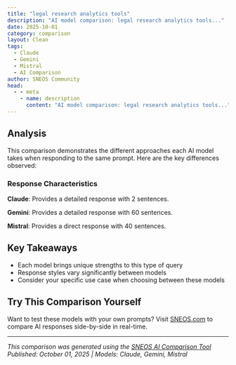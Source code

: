 ```yaml
---
title: "legal research analytics tools"
description: "AI model comparison: legal research analytics tools..."
date: 2025-10-01
category: comparison
layout: Clean
tags:
  - Claude
  - Gemini
  - Mistral
  - AI Comparison
author: SNEOS Community
head:
  - - meta
    - name: description
      content: "AI model comparison: legal research analytics tools..."
---
```


<ChatComparison
  title="legal research analytics tools"
  prompt="legal research analytics tools"
  :responses='{"Claude": "Here are the key categories of legal research analytics tools and platforms:\n\n## **Major Legal Research Platforms**\n\n### **Westlaw (Thomson Reuters)**\n- **Westlaw Edge**: AI-powered legal research with Quick Check citation validation\n- **Litigation Analytics**: Judge and attorney performance data\n- **Docket Alarm**: Court filing tracking and analytics\n\n### **Lexis\u002B (LexisNexis)**\n- **Lexis\u002B AI**: Natural language search and document analysis\n- **Context**: Legal analytics for litigation strategy\n- **CourtLink**: Real-time court records and analytics\n\n## **Specialized Analytics Tools**\n\n### **Litigation Analytics**\n- **Lex Machina**: Patent, employment, and commercial litigation analytics\n- **Bloomberg Law**: Litigation analytics and business intelligence\n- **Gavelytics**: Judicial analytics and court insights\n- **Premonition**: AI-driven litigation outcome predictions\n\n### **Contract Analytics**\n- **Kira Systems**: Contract review and due diligence\n- **Luminance**: AI contract analysis\n- **DISCO**: eDiscovery and contract analytics\n- **Relativity**: Document review and analytics platform\n\n## **Emerging AI-Powered Tools**\n\n### **Research \u0026 Writing**\n- **Harvey AI**: Legal AI assistant\n- **CoCounsel** (formerly Casetext): AI legal research\n- **Spellbook**: Contract drafting AI\n- **Briefpoint**: Brief writing analytics\n\n### **Case Prediction \u0026 Strategy**\n- **Blue J Legal**: Tax and employment law predictions\n- **Ravel Law** (acquired by LexisNexis): Case law visualization\n- **CourtQuant**: Quantitative legal analysis\n\n## **Specialized Use Cases**\n\n### **Intellectual Property**\n- **PatSnap**: Patent analytics\n- **Innography**: IP intelligence platform\n- **Docket Navigator**: Patent litigation tracking\n\n### **Regulatory \u0026 Compliance**\n- **Thomson Reuters Regulatory Intelligence**\n- **Compliance.ai**: Regulatory change management\n- **RegTech solutions** for specific industries\n\n## **Key Features to Consider**\n\n- **Natural language processing** capabilities\n- **Predictive analytics** for case outcomes\n- **Judge and attorney performance** metrics\n- **Real-time court filing** updates\n- **Citation analysis** and validation\n- **Integration capabilities** with existing workflows\n- **Cost and subscription** models\n\nWould you like me to elaborate on any specific category or discuss particular use cases for your legal research needs?", "Gemini": "Legal research analytics tools are software platforms that use data analytics, artificial intelligence (AI), and machine learning (ML) to provide insights into legal data, helping lawyers make more informed decisions and improve their legal strategies. These tools can analyze case law, statutes, regulations, court dockets, and other legal documents to uncover patterns, predict outcomes, and identify relevant information more efficiently.\n\nHere\u0027s a breakdown of key aspects of legal research analytics tools:\n\n**Key Features and Capabilities:**\n\n* **Case Law Analytics:**\n * **Citation Analysis:** Identifies which cases cite to other cases, how often, and in what context. This helps determine the strength and precedential value of a case.\n * **Key Passages Identification:** Uses AI to identify the most important and influential passages in a case.\n * **Case Outcome Prediction:** Predicts the likelihood of success based on factors like judge, jurisdiction, type of case, and historical data. (Note: these predictions are probabilistic and not guarantees.)\n * **Motion and Pleadings Analysis:** Analyzes motions, pleadings, and other court filings to identify successful arguments, common strategies, and potential weaknesses.\n* **Statute and Regulation Analytics:**\n * **Amendment Tracking:** Monitors changes to statutes and regulations over time, highlighting amendments and their impact.\n * **Interpretation Analysis:** Identifies how courts and agencies have interpreted specific statutes and regulations.\n * **Predictive Compliance:** Helps anticipate regulatory changes and assess their potential impact on businesses.\n* **Docket Analytics:**\n * **Case Trend Analysis:** Identifies trends in case filings, litigation activity, and settlement rates.\n * **Judge Analytics:** Provides information about judges\u0027 rulings, biases, and tendencies.\n * **Law Firm Analytics:** Analyzes law firm performance in specific areas of law, identifying their strengths and weaknesses.\n * **Opposing Counsel Analytics:** Provides insights into the litigation strategies and track records of opposing counsel.\n* **AI-Powered Search \u0026 Summarization:**\n * **Semantic Search:** Understands the meaning behind search queries, allowing for more relevant results.\n * **Document Summarization:** Automatically generates summaries of legal documents, saving time and effort.\n * **Natural Language Processing (NLP):** Enables users to interact with the legal data in natural language, asking questions and receiving answers in a conversational style.\n* **Data Visualization:**\n * **Charts and Graphs:** Presents data in visual formats that make it easier to understand and interpret.\n * **Interactive Dashboards:** Provides customizable dashboards that allow users to track key metrics and monitor trends.\n\n**Popular Legal Research Analytics Tools:**\n\n* **LexisNexis Lex Machina:** Focuses on litigation analytics, providing insights into case outcomes, judges, law firms, and more. Strong on predictive capabilities.\n* **Westlaw Edge Analytics:** Integrates analytics into the Westlaw Edge research platform, offering insights into cases, statutes, and regulations. Uses AI to highlight key passages and predict outcomes.\n* **Bloomberg Law Litigation Analytics:** Offers a comprehensive suite of analytics tools for litigation, including case trend analysis, judge analytics, and law firm analytics.\n* **ROSS Intelligence:** An AI-powered legal research platform that uses natural language processing to answer legal questions. (While no longer operating as a standalone company, it may be integrated into other platforms now.)\n* **CARA (Casetext):** (Now part of Thomson Reuters) Offers AI-powered legal research and analysis, including the ability to analyze documents and identify relevant cases and statutes.\n* **Docket Alarm (Fastcase):** Focuses on docket monitoring and analytics, providing real-time updates on case filings and other court activity.\n* **Ravel Law:** (Acquired by LexisNexis) Known for its visualization of case law networks and citation analysis.\n* **Premonition:** Uses AI to predict case outcomes based on judge behavior and other factors. Claims to have a high degree of accuracy.\n* **Gavelytics:** Provides analytics on judges and courts, helping lawyers understand their tendencies and make more informed decisions.\n\n**Benefits of Using Legal Research Analytics Tools:**\n\n* **Improved Legal Strategy:** Analytics tools can help lawyers develop more effective legal strategies by providing insights into case outcomes, judge behavior, and opposing counsel tactics.\n* **Increased Efficiency:** Automated research and analysis saves time and effort, allowing lawyers to focus on more strategic tasks.\n* **Reduced Risk:** By identifying potential weaknesses in a case and predicting outcomes, analytics tools can help lawyers reduce risk.\n* **Data-Driven Decision Making:** Analytics tools provide lawyers with data-driven insights that can inform their decisions and improve their advocacy.\n* **Competitive Advantage:** Law firms that use analytics tools can gain a competitive advantage by making more informed decisions and providing better service to their clients.\n* **Enhanced Client Value:** By leveraging data and analytics, law firms can provide more valuable advice and representation to their clients.\n* **Cost Savings:** Although there\u0027s a cost to subscribe to these services, they can save money in the long run by increasing efficiency and reducing the need for manual research.\n\n**Considerations When Choosing a Legal Research Analytics Tool:**\n\n* **Specific Needs:** Identify the specific legal research needs of your practice or organization. Do you need analytics for litigation, transactional work, regulatory compliance, or something else?\n* **Data Coverage:** Evaluate the data coverage of the tool. Does it cover the jurisdictions, courts, and types of cases that you need?\n* **Accuracy and Reliability:** Assess the accuracy and reliability of the tool\u0027s predictions and analyses. Look for evidence of validation and testing. Remember, these tools are aids, not replacements for legal judgment.\n* **User-Friendliness:** Choose a tool that is easy to use and understand. The interface should be intuitive and the results should be easy to interpret.\n* **Integration:** Consider whether the tool integrates with your existing legal research platforms and workflows.\n* **Cost:** Compare the cost of different tools and choose one that fits your budget.\n* **Training and Support:** Ensure that the vendor provides adequate training and support.\n* **Security and Privacy:** Verify that the tool meets your organization\u0027s security and privacy requirements.\n\n**The Future of Legal Research Analytics:**\n\nThe field of legal research analytics is constantly evolving, with new technologies and features being developed all the time. Some trends to watch for include:\n\n* **Increased Use of AI and Machine Learning:** AI and ML will continue to play a growing role in legal research analytics, enabling more sophisticated analysis and prediction.\n* **Greater Integration with Other Legal Technologies:** Analytics tools will become more integrated with other legal technologies, such as document management systems, e-discovery platforms, and practice management software.\n* **Personalized Legal Research:** AI will allow for more personalized legal research experiences, tailoring search results and insights to individual users\u0027 needs and preferences.\n* **Expansion into New Areas of Law:** Analytics tools will expand into new areas of law, such as intellectual property, environmental law, and healthcare law.\n\nIn conclusion, legal research analytics tools are powerful resources that can help lawyers make more informed decisions, improve their legal strategies, and gain a competitive advantage. By understanding the key features and capabilities of these tools, lawyers can choose the right tool for their needs and leverage data to enhance their legal practice.\n", "Mistral": "Legal research analytics tools are essential for legal professionals to efficiently manage, analyze, and interpret large volumes of legal data. These tools help in understanding trends, predicting outcomes, and making informed decisions. Here are some popular legal research analytics tools:\n\n1. **Westlaw Edge**:\n - **Features**: Advanced legal research capabilities, including AI-driven insights, case law analytics, and predictive analytics.\n - **Use Cases**: Case law research, legal precedent analysis, and outcome prediction.\n\n2. **LexisNexis**:\n - **Features**: Comprehensive legal research database, case law analytics, and legal news.\n - **Use Cases**: Legal research, case law analysis, and staying updated with legal developments.\n\n3. **Bloomberg Law**:\n - **Features**: Legal research, analytics, and news, with a focus on business and financial law.\n - **Use Cases**: Corporate law research, financial law analysis, and regulatory compliance.\n\n4. **Ravel Law**:\n - **Features**: Visual analytics for case law, including citation networks and case law mapping.\n - **Use Cases**: Understanding the influence and impact of legal cases, and visualizing legal precedents.\n\n5. **Fastcase**:\n - **Features**: Legal research database with advanced search capabilities and analytics.\n - **Use Cases**: Case law research, legal precedent analysis, and statutory research.\n\n6. **Casetext**:\n - **Features**: AI-driven legal research, including case law analytics and predictive analytics.\n - **Use Cases**: Case law research, legal precedent analysis, and outcome prediction.\n\n7. **Lex Machina**:\n - **Features**: Legal analytics for litigation, including case outcomes, judge behavior, and law firm performance.\n - **Use Cases**: Litigation strategy, case outcome prediction, and competitive analysis.\n\n8. **Docket Alarm**:\n - **Features**: Docket analytics, including case tracking, judge analytics, and law firm performance.\n - **Use Cases**: Case tracking, litigation strategy, and competitive analysis.\n\n9. **PacerPro**:\n - **Features**: Enhanced access to PACER (Public Access to Court Electronic Records) data, with analytics and case tracking.\n - **Use Cases**: Case tracking, litigation strategy, and legal research.\n\n10. **Judicata**:\n - **Features**: Legal research and analytics, including case law mapping and legal precedent analysis.\n - **Use Cases**: Case law research, legal precedent analysis, and litigation strategy.\n\n11. **ROSS Intelligence**:\n - **Features**: AI-driven legal research, including natural language processing and case law analytics.\n - **Use Cases**: Case law research, legal precedent analysis, and outcome prediction.\n\n12. **vLex**:\n - **Features**: Global legal research database with advanced search capabilities and analytics.\n - **Use Cases**: International legal research, case law analysis, and regulatory compliance.\n\nThese tools provide a range of functionalities that can significantly enhance the efficiency and effectiveness of legal research and analytics. The choice of tool often depends on the specific needs of the legal professional or organization, such as the type of law practiced, the jurisdiction, and the complexity of the cases handled."}' 
  published-date="22:06"
/>

## Analysis

This comparison demonstrates the different approaches each AI model takes when responding to the same prompt. Here are the key differences observed:

### Response Characteristics

**Claude**: Provides a detailed response with 2 sentences. 

**Gemini**: Provides a detailed response with 60 sentences. 

**Mistral**: Provides a direct response with 40 sentences. 

## Key Takeaways

- Each model brings unique strengths to this type of query
- Response styles vary significantly between models
- Consider your specific use case when choosing between these models

## Try This Comparison Yourself

Want to test these models with your own prompts? Visit [SNEOS.com](https://sneos.com) to compare AI responses side-by-side in real-time.

---

*This comparison was generated using the [SNEOS AI Comparison Tool](https://sneos.com)*
*Published: October 01, 2025 | Models: Claude, Gemini, Mistral*
